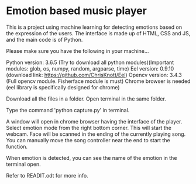 # Emotion based music player
This is a project using machine learning for detecting emotions based on the expression of the users. The interface is made up of HTML, CSS and JS, and the main code is of Python.

Please make sure you have the following in your machine...

Python version: 3.6.5 (Try to download all python modules)(Important modules: glob, os, numpy, random, argparse, time)
Eel version: 0.9.10 (download link: https://github.com/ChrisKnott/Eel)
Opencv version: 3.4.3 (Full opencv module. Fisherface module is must)
Chrome browser is needed (eel library is specifically designed for chrome)

Download all the files in a folder. Open terminal in the same folder. 

Type the command 'python capture.py' in terminal. 

A window will open in chrome browser having the interface of the player. Select emotion mode from the right bottom corner. This will start the webcam. Face will be scanned in the ending of the currently playing song. You can manually move the song controller near the end to start the function. 

When emotion is detected, you can see the name of the emotion in the terminal open.

Refer to READIT.odt for more info.
